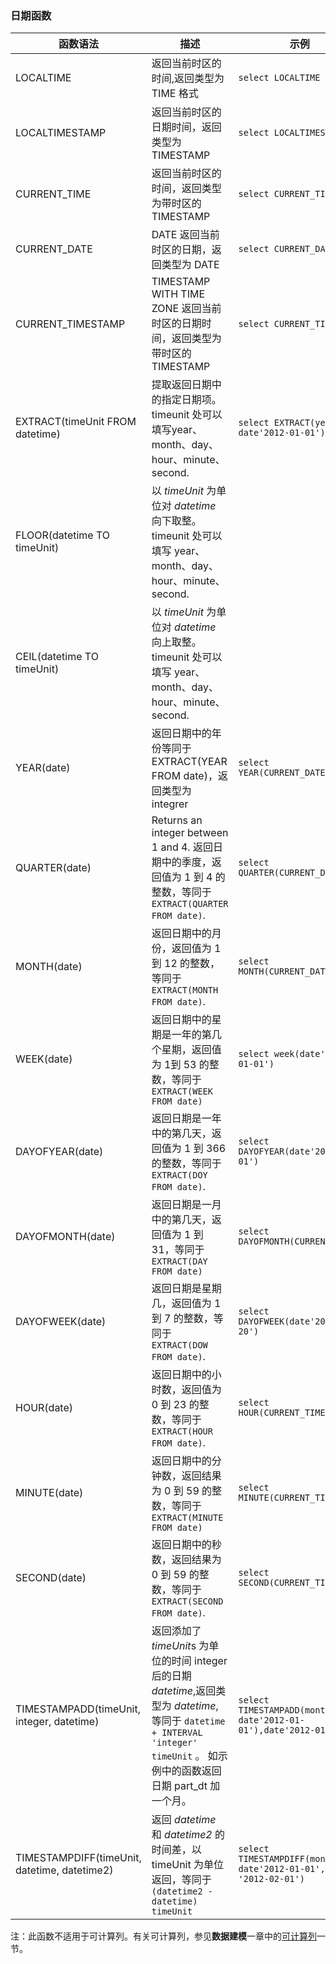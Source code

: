 ### 日期函数

| 函数语法                                     | 描述                                       | 示例                                       | 返回值                    |
| ---------------------------------------- | ---------------------------------------- | ---------------------------------------- | ---------------------- |
| LOCALTIME                                | 返回当前时区的时间,返回类型为 TIME 格式                    | `select LOCALTIME`                       | `14:34:06`             |
| LOCALTIMESTAMP                           | 返回当前时区的日期时间，返回类型为 TIMESTAMP               | `select LOCALTIMESTAMP`                  | ` 2017-10-20 14:34:29` |
| CURRENT_TIME                             | 返回当前时区的时间，返回类型为带时区的 TIMESTAMP             | `select CURRENT_TIME`                    | `14:34:30`             |
| CURRENT_DATE                             | DATE 返回当前时区的日期，返回类型为 DATE                 | `select CURRENT_DATE`                    | `2017-10-20`           |
| CURRENT_TIMESTAMP                        | TIMESTAMP WITH TIME ZONE 返回当前时区的日期时间，返回类型为带时区的 TIMESTAMP | `select CURRENT_TIMESTAMP`               | `2017-10-20 14:41:09`  |
| EXTRACT(timeUnit FROM datetime)          | 提取返回日期中的指定日期项。 timeunit 处可以填写year、month、day、hour、minute、second. | `select EXTRACT(year FROM date'2012-01-01')` | `2012`                 |
| FLOOR(datetime TO timeUnit)              | 以 *timeUnit* 为单位对 *datetime* 向下取整。timeunit 处可以填写 year、month、day、hour、minute、second. |                                          |                        |
| CEIL(datetime TO timeUnit)               | 以 *timeUnit* 为单位对 *datetime* 向上取整。timeunit 处可以填写 year、month、day、hour、minute、second. |                                          |                        |
| YEAR(date)                               | 返回日期中的年份等同于 EXTRACT(YEAR FROM date)，返回类型为 integrer | `select YEAR(CURRENT_DATE)`              | `2017`                 |
| QUARTER(date)                            | Returns an integer between 1 and 4. 返回日期中的季度，返回值为 1 到 4 的整数，等同于 `EXTRACT(QUARTER FROM date)`. | `select QUARTER(CURRENT_DATE)`           | `4`                    |
| MONTH(date)                              | 返回日期中的月份，返回值为 1 到 12 的整数，等同于 `EXTRACT(MONTH FROM date)`. | `select MONTH(CURRENT_DATE)`             | `10`                   |
| WEEK(date)                               | 返回日期中的星期是一年的第几个星期，返回值为 1到 53 的整数，等同于 `EXTRACT(WEEK FROM date)` | `select week(date'2012-01-01')`          | `52`                   |
| DAYOFYEAR(date)                          | 返回日期是一年中的第几天，返回值为 1 到 366 的整数，等同于 `EXTRACT(DOY FROM date)`. | `select DAYOFYEAR(date'2012-01-01')`     | `1`                    |
| DAYOFMONTH(date)                         | 返回日期是一月中的第几天，返回值为 1 到 31，等同于 `EXTRACT(DAY FROM date)` | `select DAYOFMONTH(CURRENT_DATE)`        | `20`                   |
| DAYOFWEEK(date)                          | 返回日期是星期几，返回值为 1 到 7 的整数，等同于 `EXTRACT(DOW FROM date)`. | `select DAYOFWEEK(date'2017-10-20')`     | `6`                    |
| HOUR(date)                               | 返回日期中的小时数，返回值为 0 到 23 的整数，等同于 `EXTRACT(HOUR FROM date)`. | `select HOUR(CURRENT_TIME)`              | `15`                   |
| MINUTE(date)                             | 返回日期中的分钟数，返回结果为 0 到 59 的整数，等同于 `EXTRACT(MINUTE FROM date)` | `select MINUTE(CURRENT_TIME)`            | `7`                    |
| SECOND(date)                             | 返回日期中的秒数，返回结果为 0 到 59 的整数，等同于 `EXTRACT(SECOND FROM date)`. | `select SECOND(CURRENT_TIME)`            | `28`                   |
| TIMESTAMPADD(timeUnit, integer, datetime) | 返回添加了 *timeUnit*s 为单位的时间 integer 后的日期 *datetime*,返回类型为 *datetime*,等同于 `datetime + INTERVAL 'integer' timeUnit` 。 如示例中的函数返回日期 part_dt 加一个月。 | `select TIMESTAMPADD(month, 1, date'2012-01-01'),date'2012-01-01'` | ` 2012-02-01`          |
| TIMESTAMPDIFF(timeUnit, datetime, datetime2) | 返回 *datetime* 和 *datetime2* 的时间差，以 timeUnit 为单位返回，等同于 `(datetime2 - datetime) timeUnit` | `select TIMESTAMPDIFF(month, date'2012-01-01', date '2012-02-01')` | `1`                    |

注：此函数不适用于可计算列。有关可计算列，参见**数据建模**一章中的[可计算列](model/computed_column.cn.md)一节。
